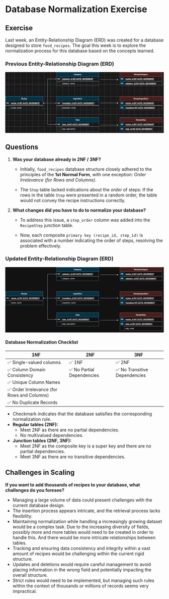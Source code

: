 # Database Normalization Exercise

## Exercise

Last week, an Entity-Relationship Diagram (ERD) was created for a database designed to store `food_recipes`. The goal this week is to explore the normalization process for this database based on the concepts learned.

### Previous Entity-Relationship Diagram (ERD)

![Previous ERD for `food_recipes`](./ERD/initial_food_recipes_ERD.jpg)

## Questions

1. **Was your database already in 2NF / 3NF?**

    - Initially, `food_recipes` database structure closely adhered to the principles of the **1st Normal Form**, with one exception: *Order Irrelevance (for Rows and Columns)*.

    - The `Step` table lacked indications about the *order* of steps: If the rows in the table `Step` were presented in a random order, the table would not convey the recipe instructions correctly.

2. **What changes did you have to do to normalize your database?**

    - To address this issue, a `step_order` column was added into the `RecipeStep` junction table.

    - Now, each composite `primary key (recipe_id, step_id)` is associated with a number indicating the order of steps, resolving the problem effectively.

### Updated Entity-Relationship Diagram (ERD)

![Previous ERD for `food_recipes`](./ERD/updated_food_recipes_ERD.jpg)

#### Database Normalization Checklist

| 1NF                                         | 2NF                        | 3NF                           |
|---------------------------------------------|----------------------------|-------------------------------|
| ✅ Single-valued columns                    | ✅ 1NF                     | ✅ 2NF                        |
| ✅ Column Domain Consistency                | ✅ No Partial Dependencies | ✅ No Transitive Dependencies |
| ✅ Unique Column Names                      |                            |                               |
| ✅ Order Irrelevance (for Rows and Columns) |                            |                               |
| ✅ No Duplicate Records                     |                            |                               |

- Checkmark indicates that the database satisfies the corresponding normalization rule.
- **Regular tables (2NF):**
  - Meet 2NF as there are no partial dependencies.
  - No multivalued dependencies.
- **Junction tables (2NF, 3NF):**
  - Meet 2NF as the composite key is a super key and there are no partial dependencies.
  - Meet 3NF as there are no transitive dependencies.

## Challenges in Scaling

**If you want to add thousands of recipes to your database, what challenges do you foresee?**

- Managing a large volume of data could present challenges with the current database design.
- The insertion process appears intricate, and the retrieval process lacks flexibility.
- Maintaining normalization while handling a increasingly growing dataset would be a complex task. Due to the increasing diversity of fields, possibly more and more tables would need to be created in order to handle this. And there would be more intricate relationships between tables.
- Tracking and ensuring data consistency and integrity within a vast amount of recipes would be challenging within the current rigid structure.
- Updates and deletions would require careful management to avoid placing information in the wrong field and potentially impacting the overall structure.
- Strict rules would need to be implemented, but managing such rules within the context of thousands or millions of records seems very impractical.
